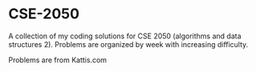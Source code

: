 # CSE-2050
A collection of my coding solutions for CSE 2050 (algorithms and data structures 2). Problems are organized by week with increasing difficulty.


Problems are from Kattis.com
  
